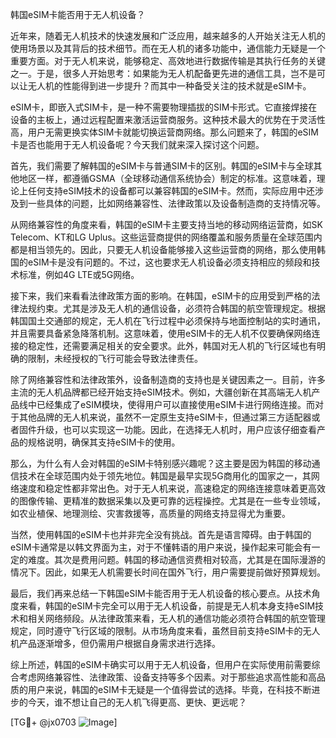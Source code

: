 韩国eSIM卡能否用于无人机设备？

近年来，随着无人机技术的快速发展和广泛应用，越来越多的人开始关注无人机的使用场景以及其背后的技术细节。而在无人机的诸多功能中，通信能力无疑是一个重要方面。对于无人机来说，能够稳定、高效地进行数据传输是其执行任务的关键之一。于是，很多人开始思考：如果能为无人机配备更先进的通信工具，岂不是可以让无人机的性能得到进一步提升？而其中一种备受关注的技术就是eSIM卡。

eSIM卡，即嵌入式SIM卡，是一种不需要物理插拔的SIM卡形式。它直接焊接在设备的主板上，通过远程配置来激活运营商服务。这种技术最大的优势在于灵活性高，用户无需更换实体SIM卡就能切换运营商网络。那么问题来了，韩国的eSIM卡是否也能用于无人机设备呢？今天我们就来深入探讨这个问题。

首先，我们需要了解韩国的eSIM卡与普通SIM卡的区别。韩国的eSIM卡与全球其他地区一样，都遵循GSMA（全球移动通信系统协会）制定的标准。这意味着，理论上任何支持eSIM技术的设备都可以兼容韩国的eSIM卡。然而，实际应用中还涉及到一些具体的问题，比如网络兼容性、法律政策以及设备制造商的支持情况等。

从网络兼容性的角度来看，韩国的eSIM卡主要支持当地的移动网络运营商，如SK Telecom、KT和LG Uplus。这些运营商提供的网络覆盖和服务质量在全球范围内都是相当领先的。因此，只要无人机设备能够接入这些运营商的网络，那么使用韩国的eSIM卡是没有问题的。不过，这也要求无人机设备必须支持相应的频段和技术标准，例如4G LTE或5G网络。

接下来，我们来看看法律政策方面的影响。在韩国，eSIM卡的应用受到严格的法律法规约束。尤其是涉及无人机的通信设备，必须符合韩国的航空管理规定。根据韩国国土交通部的规定，无人机在飞行过程中必须保持与地面控制站的实时通讯，并且需要具备紧急降落机制。这意味着，使用eSIM卡的无人机不仅要确保网络连接的稳定性，还需要满足相关的安全要求。此外，韩国对无人机的飞行区域也有明确的限制，未经授权的飞行可能会导致法律责任。

除了网络兼容性和法律政策外，设备制造商的支持也是关键因素之一。目前，许多主流的无人机品牌都已经开始支持eSIM技术。例如，大疆创新在其高端无人机产品线中已经集成了eSIM模块，使得用户可以直接使用eSIM卡进行网络连接。而对于其他品牌的无人机来说，虽然不一定原生支持eSIM卡，但通过第三方适配器或者固件升级，也可以实现这一功能。因此，在选择无人机时，用户应该仔细查看产品的规格说明，确保其支持eSIM卡的使用。

那么，为什么有人会对韩国的eSIM卡特别感兴趣呢？这主要是因为韩国的移动通信技术在全球范围内处于领先地位。韩国是最早实现5G商用化的国家之一，其网络速度和稳定性都非常出色。对于无人机来说，高速稳定的网络连接意味着更高效的图像传输、更精准的数据采集以及更可靠的远程操控。尤其是在一些专业领域，如农业植保、地理测绘、灾害救援等，高质量的网络支持显得尤为重要。

当然，使用韩国的eSIM卡也并非完全没有挑战。首先是语言障碍。由于韩国的eSIM卡通常是以韩文界面为主，对于不懂韩语的用户来说，操作起来可能会有一定的难度。其次是费用问题。韩国的移动通信资费相对较高，尤其是在国际漫游的情况下。因此，如果无人机需要长时间在国外飞行，用户需要提前做好预算规划。

最后，我们再来总结一下韩国eSIM卡能否用于无人机设备的核心要点。从技术角度来看，韩国的eSIM卡完全可以用于无人机设备，前提是无人机本身支持eSIM技术和相关网络频段。从法律政策来看，无人机的通信功能必须符合韩国的航空管理规定，同时遵守飞行区域的限制。从市场角度来看，虽然目前支持eSIM卡的无人机产品逐渐增多，但仍需用户根据自身需求进行选择。

综上所述，韩国的eSIM卡确实可以用于无人机设备，但用户在实际使用前需要综合考虑网络兼容性、法律政策、设备支持等多个因素。对于那些追求高性能和高品质的用户来说，韩国的eSIM卡无疑是一个值得尝试的选择。毕竟，在科技不断进步的今天，谁不想让自己的无人机飞得更高、更快、更远呢？

[TG💪+ @jx0703 ![Image](https://github.com/user-attachments/assets/dbca1d08-cadb-493c-b0ec-ad6f7a83f270)]